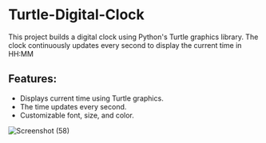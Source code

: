 # Turtle-Digital-Clock
 This project builds a digital clock using Python's Turtle graphics library. The clock continuously updates every second to display the current time in HH:MM

## Features:
- Displays current time using Turtle graphics.
- The time updates every second.
- Customizable font, size, and color.

![Screenshot (58)](https://github.com/user-attachments/assets/2863a41f-d40c-48b4-987e-17598011d569)

